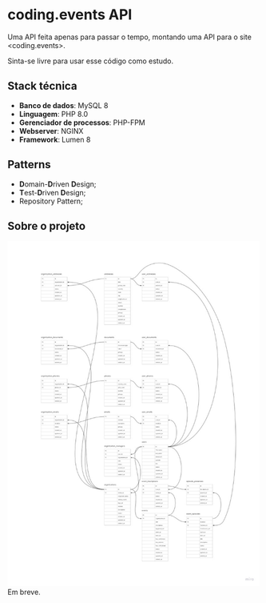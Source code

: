 # coding.events API

Uma API feita apenas para passar o tempo, montando uma API para o site <coding.events>.

Sinta-se livre para usar esse código como estudo.

## Stack técnica

- **Banco de dados**: MySQL 8
- **Linguagem**: PHP 8.0
- **Gerenciador de processos**: PHP-FPM
- **Webserver**: NGINX
- **Framework**: Lumen 8

## Patterns

- **D**omain-**D**riven **D**esign;
- **T**est-**D**riven **D**esign;
- Repository Pattern;

## Sobre o projeto

![Entity-Relation Diagram](documents/ERD.jpg)
Em breve.
